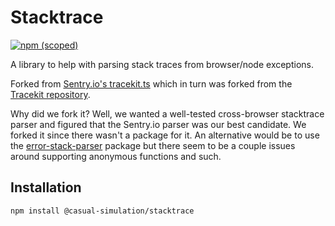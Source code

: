 # Stacktrace

[![npm (scoped)](https://img.shields.io/npm/v/@casual-simulation/stacktrace.svg)](https://www.npmjs.com/package/@casual-simulation/stacktrace)

A library to help with parsing stack traces from browser/node exceptions.

Forked from [Sentry.io's tracekit.ts](https://github.com/getsentry/sentry-javascript/blob/fd68dfa266fbea7c93712692aa8cfac7d6572802/packages/browser/src/tracekit.ts) which in turn was forked from the [Tracekit repository](https://github.com/occ/TraceKit).

Why did we fork it? Well, we wanted a well-tested cross-browser stacktrace parser and figured that the Sentry.io parser was our best candidate. We forked it since there wasn't a package for it. An alternative would be to use the [error-stack-parser](https://github.com/stacktracejs/error-stack-parser) package but there seem to be a couple issues around supporting anonymous functions and such.

## Installation

```
npm install @casual-simulation/stacktrace
```
